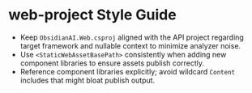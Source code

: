 # web-project Style Guide

- Keep `ObsidianAI.Web.csproj` aligned with the API project regarding target framework and nullable context to minimize analyzer noise.
- Use `<StaticWebAssetBasePath>` consistently when adding new component libraries to ensure assets publish correctly.
- Reference component libraries explicitly; avoid wildcard `Content` includes that might bloat publish output.
